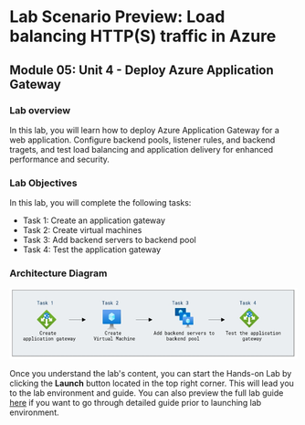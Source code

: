 # Lab Scenario Preview: Load balancing HTTP(S) traffic in Azure

## Module 05: Unit 4 - Deploy Azure Application Gateway

### Lab overview

In this lab, you will learn how to deploy Azure Application Gateway for a web application. Configure backend pools, listener rules, and backend tragets, and test load balancing and application delivery for enhanced performance and security.

###  Lab Objectives
In this lab, you will complete the following tasks:

+ Task 1: Create an application gateway
+ Task 2: Create virtual machines
+ Task 3: Add backend servers to backend pool
+ Task 4: Test the application gateway

### Architecture Diagram

![](media/M5-U4.png) 

Once you understand the lab's content, you can start the Hands-on Lab by clicking the **Launch** button located in the top right corner. This will lead you to the lab environment and guide. You can also preview the full lab guide [here](https://experience.cloudlabs.ai/#/labguidepreview/5fa4ae69-5f06-4d10-878b-2696cba5c94c) if you want to go through detailed guide prior to launching lab environment.










